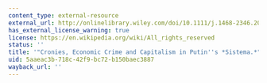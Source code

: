 ```yaml
---
content_type: external-resource
external_url: http://onlinelibrary.wiley.com/doi/10.1111/j.1468-2346.2012.01062.x/pdf
has_external_license_warning: true
license: https://en.wikipedia.org/wiki/All_rights_reserved
status: ''
title: '"Cronies, Economic Crime and Capitalism in Putin''s *Sistema.*" (PDF)'
uid: 5aaeac3b-718c-42f9-bc72-b150baec3887
wayback_url: ''
---
```

